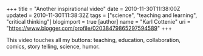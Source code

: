+++
title = "Another inspirational video"
date = 2010-11-30T11:38:00Z
updated = 2010-11-30T11:38:32Z
tags = ["science", "teaching and learning", "critical thinking"]
blogimport = true 
[author]
	name = "Karl Cottenie"
	uri = "https://www.blogger.com/profile/02038479865297594589"
+++

This video touches all my buttons: teaching, education, collaboration, comics, story telling, science, humor.<br /><br /><object height="390" width="640"><param name="movie" value="http://www.youtube.com/v/zDZFcDGpL4U&hl=en_US&feature=player_embedded&version=3"></param><param name="allowFullScreen" value="true"></param><param name="allowScriptAccess" value="always"></param><embed src="http://www.youtube.com/v/zDZFcDGpL4U&hl=en_US&feature=player_embedded&version=3" type="application/x-shockwave-flash" allowfullscreen="true" allowScriptAccess="always" width="640" height="390"></embed></object>
